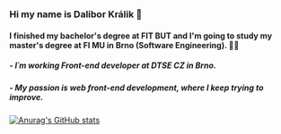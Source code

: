 ### Hi my name is Dalibor Králik 👋
#### I finished my bachelor's degree at FIT BUT and I'm going to study my master's degree at FI MU in Brno (Software Engineering). 👩‍💻

##### - I´m working Front-end developer at DTSE CZ in Brno.
##### - My passion is web front-end development, where I keep trying to improve.


  
    

[![Anurag's GitHub stats](https://github-readme-stats.vercel.app/api?username=MrDalo&show_icons=true&theme=tokyonight)](https://github.com/anuraghazra/github-readme-stats)
<!--
**MrDalo/MrDalo** is a ✨ _special_ ✨ repository because its `README.md` (this file) appears on your GitHub profile.

Here are some ideas to get you started:

- 🔭 I’m currently working on ...
- 🌱 I’m currently learning ...
- 👯 I’m looking to collaborate on ...
- 🤔 I’m looking for help with ...
- 💬 Ask me about ...
- 📫 How to reach me: ...
- 😄 Pronouns: ...
- ⚡ Fun fact: ...
-->
